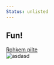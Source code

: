 ```yaml
---
Status: unlisted
---
```

<div class="col-lg-4">
  <div class="image-wrap-2">
    <div class="image-info">
      <h2 class="mb-3 h3">Fun!</h2>
      <a href="/teenused/ajaviide" class="btn btn-outline-white py-2 px-4">Rohkem pilte</a>
    </div>
    <img src="/media/images/img_1.jpg" alt="asdasd" title="asdasd" class="img-fluid" loading="lazy">
  </div>
</div>
